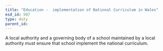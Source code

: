 ```yaml
---
title: "Education -  implementation of National Curriculum in Wales"
esd_id: 507
type: duty
parent_id:  
---
```


A local authority and a governing body of a school maintained by a local authority must ensure that school implement the national curriculum.

